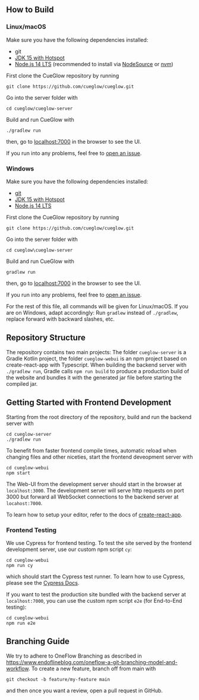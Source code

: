 ## How to Build

### Linux/macOS

Make sure you have the following dependencies installed: 

- git
- [JDK 15 with Hotspot](https://adoptopenjdk.net/installation.html?variant=openjdk15&jvmVariant=hotspot)
- [Node.js 14 LTS](https://nodejs.org/) (recommended to install via [NodeSource](https://github.com/nodesource/distributions) or [nvm](https://github.com/nvm-sh/nvm))

First clone the CueGlow repository by running
```
git clone https://github.com/cueglow/cueglow.git
```
Go into the server folder with 
```
cd cueglow/cueglow-server
```
Build and run CueGlow with
```
./gradlew run
```
then, go to [localhost:7000](http://localhost:7000) in the browser to see the UI. 

If you run into any problems, feel free to [open an issue](https://github.com/cueglow/cueglow/issues/new). 


### Windows

Make sure you have the following dependencies installed: 

- [git](https://gitforwindows.org/)
- [JDK 15 with Hotspot](https://adoptopenjdk.net/installation.html?variant=openjdk15&jvmVariant=hotspot)
- [Node.js 14 LTS](https://nodejs.org/)

First clone the CueGlow repository by running
```
git clone https://github.com/cueglow/cueglow.git
```
Go into the server folder with 
```
cd cueglow\cueglow-server
```
Build and run CueGlow with
```
gradlew run
```
then, go to [localhost:7000](http://localhost:7000) in the browser to see the UI. 

If you run into any problems, feel free to [open an issue](https://github.com/cueglow/cueglow/issues/new). 

For the rest of this file, all commands will be given for Linux/macOS. If you are on Windows, adapt accordingly: Run `gradlew` instead of `./gradlew`, replace forward with backward slashes, etc. 

## Repository Structure

The repository contains two main projects: The folder `cueglow-server` is a Gradle Kotlin project, the folder `cueglow-webui` is an npm project based on create-react-app with Typescript. When building the backend server with `./gradlew run`, Gradle calls `npm run build` to produce a production build of the website and bundles it with the generated jar file before starting the compiled jar. 

## Getting Started with Frontend Development

Starting from the root directory of the repository, build and run the backend server with
```
cd cueglow-server
./gradlew run
```

To benefit from faster frontend compile times, automatic reload when changing files and other niceties, start the frontend deveopment server with
```
cd cueglow-webui
npm start
```
The Web-UI from the development server should start in the browser at `localhost:3000`. The development server will serve http requests on port 3000 but forward all WebSocket connections to the backend server at `locahost:7000`. 

To learn how to setup your editor, refer to the docs of [create-react-app](https://create-react-app.dev/docs/setting-up-your-editor). 

### Frontend Testing 

We use Cypress for frontend testing. To test the site served by the frontend development server, use our custom npm script `cy`:
```
cd cueglow-webui
npm run cy
```
which should start the Cypress test runner. To learn how to use Cypress, please see the [Cypress Docs](https://docs.cypress.io/guides/overview/why-cypress.html). 

If you want to test the production site bundled with the backend server at `localhost:7000`, you can use the custom npm script `e2e` (for End-to-End testing):
```
cd cueglow-webui
npm run e2e
```

## Branching Guide

We try to adhere to OneFlow Branching as described in https://www.endoflineblog.com/oneflow-a-git-branching-model-and-workflow. To create a new feature, branch off from main with 

```
git checkout -b feature/my-feature main
```

and then once you want a review, open a pull request in GitHub. 
